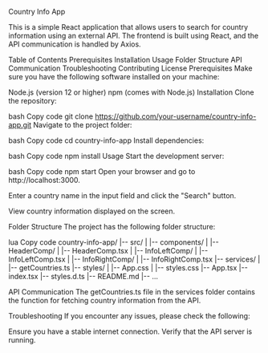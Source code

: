 Country Info App

This is a simple React application that allows users to search for country information using an external API. The frontend is built using React, and the API communication is handled by Axios.

Table of Contents
Prerequisites
Installation
Usage
Folder Structure
API Communication
Troubleshooting
Contributing
License
Prerequisites
Make sure you have the following software installed on your machine:

Node.js (version 12 or higher)
npm (comes with Node.js)
Installation
Clone the repository:

bash
Copy code
git clone https://github.com/your-username/country-info-app.git
Navigate to the project folder:

bash
Copy code
cd country-info-app
Install dependencies:

bash
Copy code
npm install
Usage
Start the development server:

bash
Copy code
npm start
Open your browser and go to http://localhost:3000.

Enter a country name in the input field and click the "Search" button.

View country information displayed on the screen.

Folder Structure
The project has the following folder structure:

lua
Copy code
country-info-app/
|-- src/
|   |-- components/
|       |-- HeaderComp/
|           |-- HeaderComp.tsx
|       |-- InfoLeftComp/
|           |-- InfoLeftComp.tsx
|       |-- InfoRightComp/
|           |-- InfoRightComp.tsx
|-- services/
|   |-- getCountries.ts
|-- styles/
|   |-- App.css
|   |-- styles.css
|-- App.tsx
|-- index.tsx
|-- styles.d.ts
|-- README.md
|-- ...


API Communication
The getCountries.ts file in the services folder contains the function for fetching country information from the API.

Troubleshooting
If you encounter any issues, please check the following:

Ensure you have a stable internet connection.
Verify that the API server is running.